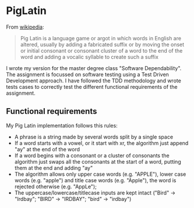# PigLatin
From [wikipedia](https://en.wikipedia.org/wiki/Pig_Latin):
> Pig Latin is a language game or argot in which words in English are altered, usually by adding a fabricated suffix or by moving the onset or initial consonant or consonant cluster of a word to the end of the word and adding a vocalic syllable to create such a suffix

I wrote my version for the master degree class "Software Dependability". The assignment is focussed on software testing using a Test Driven Development approach. I have followed the TDD methodology and wrote tests cases to correctly test the different functional requirements of the assignment.

## Functional requirements

My Pig Latin implementation follows this rules:
* A phrase is a string made by several words split by a single space
* If a word starts with a vowel, or it start with xr, the algorithm just append "ay" at the end of the word
* If a word begins with a consonant or a cluster of consonants the algorithm just swaps all the consonants at the start of a word, putting them at the end and adding "ay"
* The algorithm allows only upper case words (e.g. "APPLE"), lower case words (e.g. "apple") and title case words (e.g. "Apple"), the word is rejected otherwise (e.g. "AppLe");
* The uppercase/lowercase/titlecase inputs are kept intact ("Bird" -> "Irdbay"; "BIRD" -> "IRDBAY"; "bird" -> "irdbay")